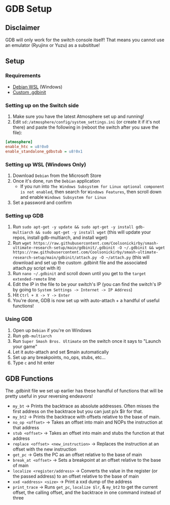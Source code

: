 # GDB Setup

## Disclaimer
GDB will only work for the switch console itself! That means you cannot use an emulator (Ryujinx or Yuzu) as a subsititue!

## Setup
### Requirements
   - [Debian WSL](https://www.microsoft.com/store/productId/9MSVKQC78PK6) (Windows)
   - [Custom .gdbinit](https://github.com/Coolsonickirby/smash-ultimate-research-setup/tree/main/gdbinit)

### Setting up on the Switch side
1. Make sure you have the latest Atmosphere set up and running!
2. Edit `sd:/atmosphere/config/system_settings.ini` (or create it if it's not there) and paste the following in (reboot the switch after you save the file):
```ini
[atmosphere]
enable_htc = u8!0x0
enable_standalone_gdbstub = u8!0x1
```

### Setting up WSL (Windows Only)
1. Download `Debian` from the Microsoft Store
2. Once it's done, run the `Debian` application
   - If you run into `The Windows Subsystem for Linux optional component is not enabled`, then search for `Windows Features`, then scroll down and enable `Windows Subsystem for Linux`
3. Set a password and confirm

### Setting up GDB
1. Run `sudo apt-get -y update && sudo apt-get -y install gdb-multiarch && sudo apt-get -y install wget` (this will update your repos, install gdb-multiarch, and install wget)
2. Run `wget https://raw.githubusercontent.com/Coolsonickirby/smash-ultimate-research-setup/main/gdbinit/.gdbinit -O ~/.gdbinit && wget https://raw.githubusercontent.com/Coolsonickirby/smash-ultimate-research-setup/main/gdbinit/attach.py -O ~/attach.py` (this will download and set up the custom .gdbinit file and the associated attach.py script with it)
3. Run `nano ~/.gdbinit` and scroll down until you get to the `target extended-remote` line
4. Edit the IP in the file to be your switch's IP (you can find the switch's IP by going to `System Settings -> Internet -> IP Address`)
5. Hit `Ctrl + X -> Y -> Enter`
6. You're done, GDB is now set up with auto-attach + a handful of useful functions!

### Using GDB
1. Open up `Debian` if you're on Windows
2. Run `gdb-multiarch`
3. Run `Super Smash Bros. Ultimate` on the switch once it says to "Launch your game"
4. Let it auto-attach and set $main automatically
5. Set up any breakpoints, no_ops, stubs, etc...
6. Type `c` and hit enter

## GDB Functions
The .gdbinit file we set up earlier has these handful of functions that will be pretty useful in your reversing endeavors!

   - `my_bt` -> Prints the backtrace as absolute addresses. Often misses the first address on the backtrace but you can just p/x $lr for that.
   - `my_bt2` -> Prints the backtrace with offsets relative to the base of main.
   - `no_op <offset>` -> Takes an offset into main and NOPs the instruction at that address
   - `stub <offset>` -> Takes an offset into main and stubs the function at that address
   - `replace <offset> <new_instruction>` -> Replaces the instruction at an offset with the new instruction
   - `get_pc` -> Gets the PC as an offset relative to the base of main
   - `break_at <offset>` -> Sets a breakpoint at an offset relative to the base of main
   - `localize <register/address>` -> Converts the value in the register (or the passed address) to an offset relative to the base of main
   - `xxd <address> <size>` -> Print a xxd dump of the address
   - `print_trace` -> Runs `get_pc`, `localize $lr`, & `my_bt2` to get the current offset, the calling offset, and the backtrace in one command instead of three